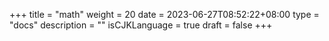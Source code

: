 +++
title = "math"
weight = 20
date = 2023-06-27T08:52:22+08:00
type = "docs"
description = ""
isCJKLanguage = true
draft = false
+++